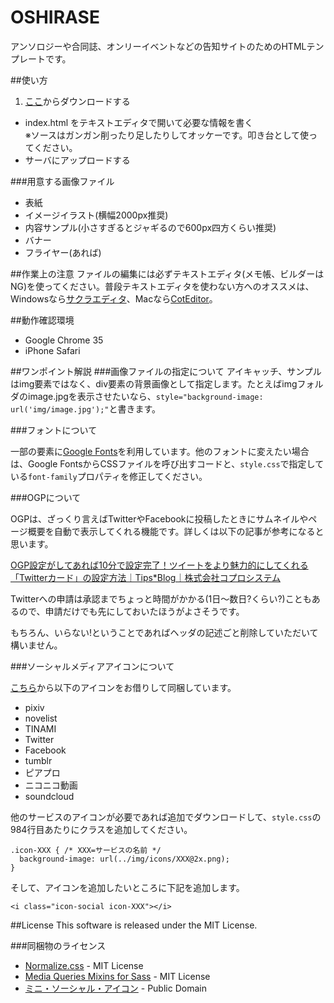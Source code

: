 OSHIRASE
========

アンソロジーや合同誌、オンリーイベントなどの告知サイトのためのHTMLテンプレートです。

##使い方
1. [ここ](https://github.com/monsier-oui/OSHIRASE/archive/master.zip)からダウンロードする
* index.html をテキストエディタで開いて必要な情報を書く  
※ソースはガンガン削ったり足したりしてオッケーです。叩き台として使ってください。
* サーバにアップロードする 

###用意する画像ファイル
* 表紙
* イメージイラスト(横幅2000px推奨)
* 内容サンプル(小さすぎるとジャギるので600px四方くらい推奨)
* バナー
* フライヤー(あれば)

##作業上の注意
ファイルの編集には必ずテキストエディタ(メモ帳、ビルダーはNG)を使ってください。普段テキストエディタを使わない方へのオススメは、Windowsなら[サクラエディタ](http://sakura-editor.sourceforge.net/)、Macなら[CotEditor](http://coteditor.github.io/)。

##動作確認環境
* Google Chrome 35
* iPhone Safari

##ワンポイント解説
###画像ファイルの指定について
アイキャッチ、サンプルはimg要素ではなく、div要素の背景画像として指定します。たとえばimgフォルダのimage.jpgを表示させたいなら、`style="background-image: url('img/image.jpg');"`と書きます。

###フォントについて

一部の要素に[Google Fonts](https://www.google.com/fonts)を利用しています。他のフォントに変えたい場合は、Google FontsからCSSファイルを呼び出すコードと、`style.css`で指定している`font-family`プロパティを修正してください。

###OGPについて

OGPは、ざっくり言えばTwitterやFacebookに投稿したときにサムネイルやページ概要を自動で表示してくれる機能です。詳しくは以下の記事が参考になると思います。

[OGP設定がしてあれば10分で設定完了！ツイートをより魅力的にしてくれる「Twitterカード」の設定方法｜Tips*Blog｜株式会社コプロシステム](http://www.coprosystem.co.jp/tipsblog/2014/05/01.html)

Twitterへの申請は承認までちょっと時間がかかる(1日〜数日?くらい?)こともあるので、申請だけでも先にしておいたほうがよさそうです。

もちろん、いらない!ということであればヘッダの記述ごと削除していただいて構いません。

###ソーシャルメディアアイコンについて

[こちら](http://wolfrosch.com/works/webdesign/socialicons)から以下のアイコンをお借りして同梱しています。

* pixiv
* novelist
* TINAMI
* Twitter
* Facebook
* tumblr
* ピアプロ
* ニコニコ動画
* soundcloud

他のサービスのアイコンが必要であれば追加でダウンロードして、`style.css`の984行目あたりにクラスを追加してください。

```
.icon-XXX { /* XXX=サービスの名前 */
  background-image: url(../img/icons/XXX@2x.png);
}
```

そして、アイコンを追加したいところに下記を追加します。

```
<i class="icon-social icon-XXX"></i>
```

##License
This software is released under the MIT License.

###同梱物のライセンス

* [Normalize.css](http://necolas.github.io/normalize.css/) - MIT License
* [Media Queries Mixins for Sass](http://paranoida.github.io/sass-mediaqueries/) - MIT License
* [ミニ・ソーシャル・アイコン](http://wolfrosch.com/works/webdesign/socialicons) - Public Domain
